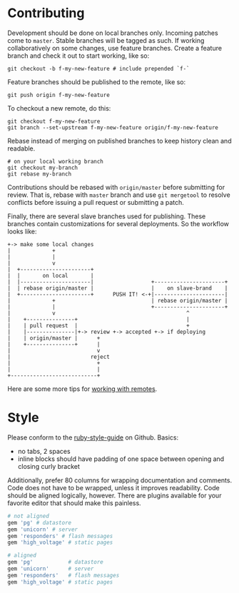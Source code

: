 Contributing
================================================================================
Development should be done on local branches only. Incoming patches come to
`master`. Stable branches will be tagged as such. If working collaboratively on
some changes, use feature branches. Create a feature branch and check it out to
start working, like so:

    git checkout -b f-my-new-feature # include prepended `f-`

Feature branches should be published to the remote, like so:

    git push origin f-my-new-feature

To checkout a new remote, do this:

    git checkout f-my-new-feature
    git branch --set-upstream f-my-new-feature origin/f-my-new-feature

Rebase instead of merging on published branches to keep history clean and
readable.

    # on your local working branch
    git checkout my-branch
    git rebase my-branch

Contributions should be rebased with `origin/master` before submitting for
review. That is, rebase with `master` branch and use `git mergetool` to resolve
conflicts before issuing a pull request or submitting a patch.

Finally, there are several slave branches used for publishing. These branches
contain customizations for several deployments. So the workflow looks like:

    +-> make some local changes
    |             +
    |             |
    |             v
    |  +----------------------+
    |  |       on local       |
    |  |----------------------|                  +----------------------+
    |  | rebase origin/master |                  |    on slave-brand    |
    |  +----------------------+      PUSH IT! <-+|----------------------|
    |             +                              | rebase origin/master |
    |             |                              +----------------------+
    |             v                                         ^
    |    +---------------+                                  |
    |    | pull request  |                                  +
    |    |---------------|+-> review +-> accepted +-> if deploying
    |    | origin/master |      +
    |    +---------------+      |
    |                           v
    |                         reject
    |                           +
    |                           |
    +---------------------------+

Here are some more tips for [working with remotes](http://www.gitguys.com/topics/adding-and-removing-remote-branches/).

Style
================================================================================
Please conform to the [ruby-style-guide](https://github.com/bbatsov/ruby-style-guide)
on Github. Basics:
  - no tabs, 2 spaces
  - inline blocks should have padding of one space between opening and closing
    curly bracket

Additionally, prefer 80 columns for wrapping documentation and comments. Code
does not have to be wrapped, unless it improves readability. Code should be
aligned logically, however. There are plugins available for your favorite editor
that should make this painless.

``` ruby
# not aligned
gem 'pg' # datastore
gem 'unicorn' # server
gem 'responders' # flash messages
gem 'high_voltage' # static pages

# aligned
gem 'pg'           # datastore
gem 'unicorn'      # server
gem 'responders'   # flash messages
gem 'high_voltage' # static pages
```
